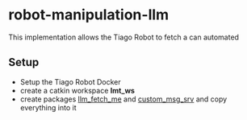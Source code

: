 # robot-manipulation-llm
This implementation allows the Tiago Robot to fetch a can automated

## Setup
- Setup the Tiago Robot Docker
- create a catkin workspace **lmt_ws**
- create packages [llm_fetch_me](./llm_fetch_me) and [custom_msg_srv](./custom_msg_srv) and copy everything into it
